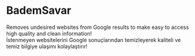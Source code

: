 # BademSavar
Removes undesired websites from Google results to make easy to access high quality and clean information!  
İstenmeyen websitelerini Google sonuçlarından temizleyerek kaliteli ve temiz bilgiye ulaşımı kolaylaştırır!
